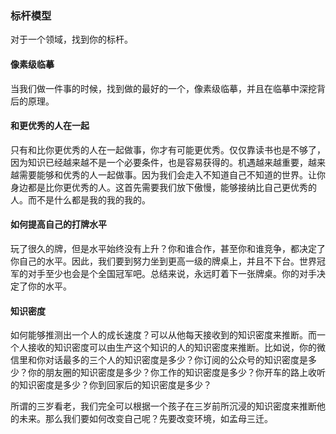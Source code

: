 ### 标杆模型
对于一个领域，找到你的标杆。

#### 像素级临摹
当我们做一件事的时候，找到做的最好的一个，像素级临摹，并且在临摹中深挖背后的原理。

#### 和更优秀的人在一起
只有和比你更优秀的人在一起做事，你才有可能更优秀。仅仅靠读书也是不够了，因为知识已经越来越不是一个必要条件，也是容易获得的。机遇越来越重要，越来越需要能够和优秀的人一起做事。因为我们会走入不知道自己不知道的世界。让你身边都是比你更优秀的人。这首先需要我们放下傲慢，能够接纳比自己更优秀的人。而不是什么都是我的我的我的。

#### 如何提高自己的打牌水平

玩了很久的牌，但是水平始终没有上升？你和谁合作，甚至你和谁竞争，都决定了你自己的水平。因此，我们要到努力坐到更高一级的牌桌上，并且不下台。世界冠军的对手至少也会是个全国冠军吧。总结来说，永远盯着下一张牌桌。你的对手决定了你的水平。

#### 知识密度

如何能够推测出一个人的成长速度？可以从他每天接收到的知识密度来推断。而一个人接收的知识密度可以由生产这个知识的人的知识密度来推断。比如说，你的微信里和你对话最多的三个人的知识密度是多少？你订阅的公众号的知识密度是多少？你的朋友圈的知识密度是多少？你工作的知识密度是多少？你开车的路上收听的知识密度是多少？你到回家后的知识密度是多少？

所谓的三岁看老，我们完全可以根据一个孩子在三岁前所沉浸的知识密度来推断他的未来。那么我们要如何改变自己呢？先要改变环境，如孟母三迁。
